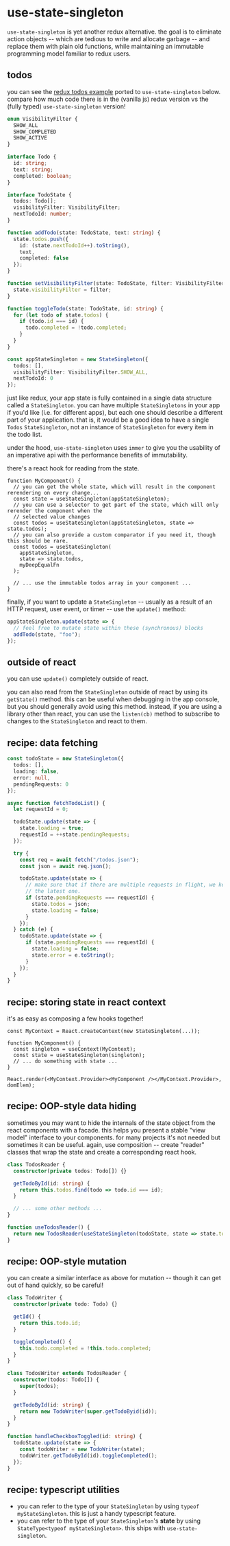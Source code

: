 # use-state-singleton

`use-state-singleton` is yet another redux alternative. the goal is to eliminate action objects -- which are tedious to write and allocate garbage -- and replace them with plain old functions, while maintaining an immutable programming model familiar to redux users.

## todos

you can see the [redux todos example](https://github.com/reduxjs/redux/tree/master/examples/todos) ported to `use-state-singleton` below. compare how much code there is in the (vanilla js) redux version vs the (fully typed) `use-state-singleton` version!

```typescript
enum VisibilityFilter {
  SHOW_ALL
  SHOW_COMPLETED
  SHOW_ACTIVE
}

interface Todo {
  id: string;
  text: string;
  completed: boolean;
}

interface TodoState {
  todos: Todo[];
  visibilityFilter: VisibilityFilter;
  nextTodoId: number;
}

function addTodo(state: TodoState, text: string) {
  state.todos.push({
    id: (state.nextTodoId++).toString(),
    text,
    completed: false
  });
}

function setVisibilityFilter(state: TodoState, filter: VisibilityFilter) {
  state.visibilityFilter = filter;
}

function toggleTodo(state: TodoState, id: string) {
  for (let todo of state.todos) {
    if (todo.id === id) {
      todo.completed = !todo.completed;
    }
  }
}

const appStateSingleton = new StateSingleton({
  todos: [],
  visibilityFilter: VisibilityFilter.SHOW_ALL,
  nextTodoId: 0
});
```

just like redux, your app state is fully contained in a single data structure called a `StateSingleton`. you can have multiple `StateSingletons` in your app if you'd like (i.e. for different apps), but each one should describe a different part of your application. that is, it would be a good idea to have a single `Todos` `StateSingleton`, not an instance of `StateSingleton` for every item in the todo list.

under the hood, `use-state-singleton` uses `immer` to give you the usability of an imperative api with the performance benefits of immutability.

there's a react hook for reading from the state.

```tsx
function MyComponent() {
  // you can get the whole state, which will result in the component rerendering on every change...
  const state = useStateSingleton(appStateSingleton);
  // you can use a selector to get part of the state, which will only rerender the component when the
  // selected value changes
  const todos = useStateSingleton(appStateSingleton, state => state.todos);
  // you can also provide a custom comparator if you need it, though this should be rare.
  const todos = useStateSingleton(
    appStateSingleton,
    state => state.todos,
    myDeepEqualFn
  );

  // ... use the immutable todos array in your component ...
}
```

finally, if you want to update a `StateSingleton` -- usually as a result of an HTTP request, user event, or timer -- use the `update()` method:

```typescript
appStateSingleton.update(state => {
  // feel free to mutate state within these (synchronous) blocks
  addTodo(state, "foo");
});
```

## outside of react

you can use `update()` completely outside of react.

you can also read from the `StateSingleton` outside of react by using its `getState()` method. this can be useful when debugging in the app console, but you should generally avoid using this method. instead, if you are using a library other than react, you can use the `listen(cb)` method to subscribe to changes to the `StateSingleton` and react to them.

## recipe: data fetching

```typescript
const todoState = new StateSingleton({
  todos: [],
  loading: false,
  error: null,
  pendingRequests: 0
});

async function fetchTodoList() {
  let requestId = 0;

  todoState.update(state => {
    state.loading = true;
    requestId = ++state.pendingRequests;
  });

  try {
    const req = await fetch("/todos.json");
    const json = await req.json();

    todoState.update(state => {
      // make sure that if there are multiple requests in flight, we keep
      // the latest one.
      if (state.pendingRequests === requestId) {
        state.todos = json;
        state.loading = false;
      }
    });
  } catch (e) {
    todoState.update(state => {
      if (state.pendingRequests === requestId) {
        state.loading = false;
        state.error = e.toString();
      }
    });
  }
}
```

## recipe: storing state in react context

it's as easy as composing a few hooks together!

```tsx
const MyContext = React.createContext(new StateSingleton(...));

function MyComponent() {
  const singleton = useContext(MyContext);
  const state = useStateSingleton(singleton);
  // ... do something with state ...
}

React.render(<MyContext.Provider><MyComponent /></MyContext.Provider>, domElem);
```

## recipe: OOP-style data hiding

sometimes you may want to hide the internals of the state object from the react components with a facade. this helps you present a stable "view model" interface to your components. for many projects it's not needed but sometimes it can be useful. again, use composition -- create "reader" classes that wrap the state and create a corresponding react hook.

```typescript
class TodosReader {
  constructor(private todos: Todo[]) {}

  getTodoById(id: string) {
    return this.todos.find(todo => todo.id === id);
  }

  // ... some other methods ...
}

function useTodosReader() {
  return new TodosReader(useStateSingleton(todoState, state => state.todos));
}
```

## recipe: OOP-style mutation

you can create a similar interface as above for mutation -- though it can get out of hand quickly, so be careful!

```typescript
class TodoWriter {
  constructor(private todo: Todo) {}

  getId() {
    return this.todo.id;
  }

  toggleCompleted() {
    this.todo.completed = !this.todo.completed;
  }
}

class TodosWriter extends TodosReader {
  constructor(todos: Todo[]) {
    super(todos);
  }

  getTodoById(id: string) {
    return new TodoWriter(super.getTodoByid(id));
  }
}

function handleCheckboxToggled(id: string) {
  todoState.update(state => {
    const todoWriter = new TodoWriter(state);
    todoWriter.getTodoById(id).toggleCompleted();
  });
}
```

## recipe: typescript utilities

- you can refer to the type of your `StateSingleton` by using `typeof myStateSingleton`. this is just a handy typescript feature.
- you can refer to the type of your `StateSingleton`'s **state** by using `StateType<typeof myStateSingleton>`. this ships with `use-state-singleton`.

